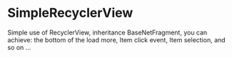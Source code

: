 # SimpleRecyclerView
Simple use of RecyclerView, inheritance BaseNetFragment, you can achieve: the bottom of the load more, Item click event, Item selection, and so on ...
